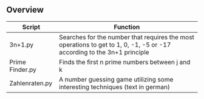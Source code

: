 ## Overview

Script | Function
------ | --------
3n+1.py | Searches for the number that requires the most operations to get to 1, 0, -1, -5 or -17 according to the 3n+1 principle
Prime Finder.py | Finds the first n prime numbers between j and k
Zahlenraten.py | A number guessing game utilizing some interesting techniques (text in german)
